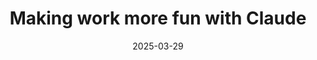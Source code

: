 ---
layout: layouts/blog.html
tags: ["posts", "shitposts", "prompts"]
title: "Making work more fun with Claude"
permalink: /blog/posts/chaos-ape-claude/
date: 2025-03-29
eleventyExcludeFromCollections: true
---